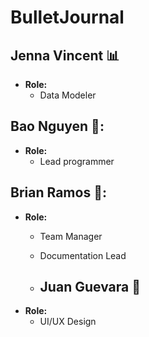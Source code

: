 # BulletJournal
## Jenna Vincent 📊
- **Role:**
  - Data Modeler

## Bao Nguyen 🔧:
- **Role:**
  - Lead programmer

## Brian Ramos 🥭:
- **Role:**
  - Team Manager
  - Documentation Lead
 
  - ## Juan Guevara 📱
- **Role:**
  - UI/UX Design

